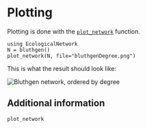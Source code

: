 # Plotting

Plotting is done with the [`plot_network`](@ref) function.

~~~@repl
using EcologicalNetwork
N = bluthgen()
plot_network(N, file="bluthgenDegree.png")
~~~

This is what the result should look like:

![Bluthgen network, ordered by degree][bldg]

[bldg]: bluthgenDegree.png

## Additional information

~~~@docs
plot_network
~~~
